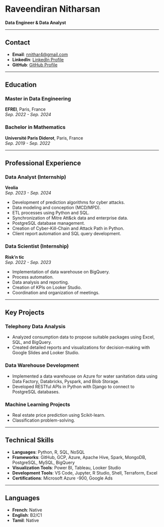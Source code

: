 # Raveendiran Nitharsan

**Data Engineer & Data Analyst**

---

## Contact
- **Email**: [nnithar4@gmail.com](mailto:nnithar4@gmail.com)
- **LinkedIn**: [LinkedIn Profile](https://www.linkedin.com/in/username)
- **GitHub**: [GitHub Profile](https://github.com/username)

---

## Education

### Master in Data Engineering
**EFREI**, Paris, France  
*Sep. 2022 - Sep. 2024*

### Bachelor in Mathematics
**Université Paris Diderot**, Paris, France  
*Sep. 2019 - Sep. 2022*

---

## Professional Experience

### Data Analyst (Internship)
**Veolia**  
*Sep. 2023 - Sep. 2024*  
- Development of prediction algorithms for cyber attacks.
- Data modeling and conception (MCD/MPD).
- ETL processes using Python and SQL.
- Synchronization of Mitre Att&ck data and enterprise data.
- PostgreSQL database management.
- Creation of Cyber-Kill-Chain and Attack Path in Python.
- Client report automation and SQL query development.

### Data Scientist (Internship)
**Risk’n tic**  
*Sep. 2022 - Sep. 2023*  
- Implementation of data warehouse on BigQuery.
- Process automation.
- Data analysis and reporting.
- Creation of KPIs on Looker Studio.
- Coordination and organization of meetings.

---

## Key Projects

### Telephony Data Analysis
- Analyzed consumption data to propose suitable packages using Excel, SQL, and BigQuery.
- Created detailed reports and visualizations for decision-making with Google Slides and Looker Studio.

### Data Warehouse Development
- Implemented a data warehouse on Azure for water sanitation data using Data Factory, Databricks, Pyspark, and Blob Storage.
- Developed RESTful APIs in Python with Django to connect to PostgreSQL databases.

### Machine Learning Projects
- Real estate price prediction using Scikit-learn.
- Classification problem-solving.

---

## Technical Skills

- **Languages**: Python, R, SQL, NoSQL
- **Frameworks**: GitHub, GCP, Azure, Apache Hive, Spark, MongoDB, PostgreSQL, MySQL, BigQuery
- **Visualization Tools**: Power BI, Tableau, Looker Studio
- **Development Tools**: VS Code, Jupyter, R Studio, Shell, Terraform, Excel
- **Certifications**: Microsoft Azure -900, Google Ads

---

## Languages

- **French**: Native
- **English**: B2/C1
- **Tamil**: Native
